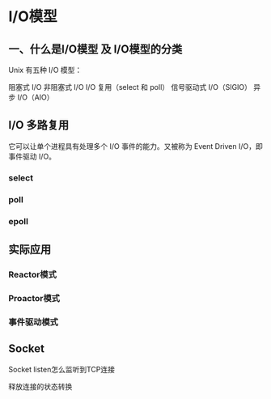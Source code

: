 # I/O模型

## 一、什么是I/O模型 及 I/O模型的分类

Unix 有五种 I/O 模型：

阻塞式 I/O
非阻塞式 I/O
I/O 复用（select 和 poll）
信号驱动式 I/O（SIGIO）
异步 I/O（AIO）


## I/O 多路复用

它可以让单个进程具有处理多个 I/O 事件的能力。又被称为 Event Driven I/O，即事件驱动 I/O。

### select

### poll

### epoll


## 实际应用

### Reactor模式

### Proactor模式

### 事件驱动模式

## Socket

Socket listen怎么监听到TCP连接

释放连接的状态转换



